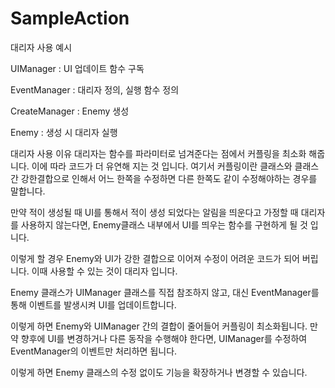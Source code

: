# SampleAction
대리자 사용 예시

UIManager : UI 업데이트 함수 구독

EventManager : 대리자 정의, 실행 함수 정의 

CreateManager : Enemy 생성

Enemy : 생성 시 대리자 실행

대리자 사용 이유
대리자는 함수를 파라미터로 넘겨준다는 점에서 커플링을 최소화 해줍니다. 이에 따라 코드가 더 유연해 지는 것 입니다. 여기서 커플링이란 클래스와 클래스간 강한결합으로 인해서 어느 한쪽을 수정하면 다른 한쪽도 같이 수정해야하는 경우를 말합니다. 

만약 적이 생성될 때 UI를 통해서 적이 생성 되었다는 알림을 띄운다고 가정할 때 대리자를 사용하지 않는다면, Enemy클래스 내부에서 UI를 띄우는 함수를 구현하게 될 것 입니다. 

이렇게 할 경우 Enemy와 UI가 강한 결합으로 이어져 수정이 어려운 코드가 되어 버립니다. 이때 사용할 수 있는 것이 대리자 입니다.

Enemy 클래스가 UIManager 클래스를 직접 참조하지 않고, 대신 EventManager를 통해 이벤트를 발생시켜 UI를 업데이트합니다. 

이렇게 하면 Enemy와 UIManager 간의 결합이 줄어들어 커플링이 최소화됩니다. 만약 향후에 UI를 변경하거나 다른 동작을 수행해야 한다면, UIManager를 수정하여 EventManager의 이벤트만 처리하면 됩니다. 

이렇게 하면 Enemy 클래스의 수정 없이도 기능을 확장하거나 변경할 수 있습니다.
